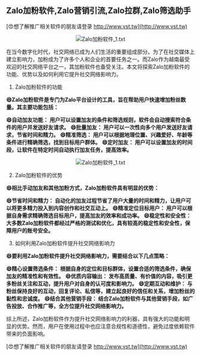 ## **Zalo加粉软件,Zalo营销引流,Zalo拉群,Zalo筛选助手**

[😍想了解推广相关软件的朋友请登录 http://www.vst.tw](http://www.vst.tw)

 <center><img src="https://vst.tw/MP4/tuiguang/png/6.png" alt="Zalo加粉软件_1.txt"></center>

在当今数字化时代，社交网络已成为人们生活的重要组成部分。为了在社交媒体上建立影响力，加粉成为了许多个人和企业的首要任务之一。而Zalo作为越南最受欢迎的社交网络平台之一，其加粉软件也备受关注。本文将探索Zalo加粉软件的功能、优势以及如何利用它提升社交网络影响力。

1. Zalo加粉软件的功能

**😄Zalo加粉软件是专门为Zalo平台设计的工具，旨在帮助用户快速增加粉丝数量。其主要功能包括：**

**😄自动加友功能： 用户可以设置加友的条件和筛选规则，软件会自动搜索符合条件的用户并发送好友请求。**
**😄批量加友： 用户可以一次性向多个用户发送好友请求，节省时间和精力。**
**😄精准筛选： 用户可以根据地理位置、兴趣爱好、年龄等条件进行精确筛选，找到目标用户群体。**
**😄定时加友： 用户可以设置加友的时间段，让软件在特定时间自动执行加友任务，提高效率。**

 <center><img src="https://vst.tw/MP4/tuiguang/png/2.png" alt="Zalo加粉软件_1.txt"></center>

2. Zalo加粉软件的优势

**😄相比手动加友和其他加粉方式，Zalo加粉软件具有明显的优势：**

**😄节省时间和精力： 自动化的加友过程节省了用户大量的时间和精力，让用户可以将更多精力投入到内容创作和社交互动上。**
**😄精准定位目标用户： 用户可以根据自身需求精确筛选目标用户，提高加友的效率和成功率。**
**😄稳定性和安全性： 大多数Zalo加粉软件都经过严格的测试和优化，具有较高的稳定性和安全性，保障用户的账号安全。**

3. 如何利用Zalo加粉软件提升社交网络影响力

**😄要利用Zalo加粉软件提升社交网络影响力，需要结合以下几点策略：**

**😄精心设置筛选条件： 根据自身的定位和目标群体，设置合适的筛选条件，确保加友的精准性和有效性。**
**😄优质内容输出： 发布高质量、有价值的内容，吸引更多粉丝关注和互动，提升用户对自身的认可度和影响力。**
**😄定期互动和维护： 与粉丝保持良好的互动，回复评论、私信等，建立起良好的信任和关系，增加粉丝的黏性和忠诚度。**
**😄结合其他营销手段： 结合Zalo加粉软件与其他营销手段，如广告投放、合作推广等，全方位提升社交网络影响力。**

综上所述，Zalo加粉软件作为提升社交网络影响力的利器，具有强大的功能和明显的优势。然而，用户在使用过程中也应注意合规性和道德性，避免过度依赖软件带来的负面影响。

[😍想了解推广相关软件的朋友请登录 http://www.vst.tw](http://www.vst.tw)



